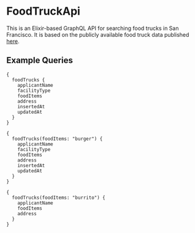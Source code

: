 # FoodTruckApi
This is an Elixir-based GraphQL API for searching food trucks in San Francisco. It is based on
the publicly available food truck data published [here](https://data.sfgov.org/Economy-and-Community/Mobile-Food-Facility-Permit/rqzj-sfat/data).

## Example Queries
```
{
  foodTrucks {
    applicantName
    facilityType
    foodItems
    address
    insertedAt
    updatedAt
  }
}
```

```
{
  foodTrucks(foodItems: "burger") {
    applicantName
    facilityType
    foodItems
    address
    insertedAt
    updatedAt
  }
}
```

```
{
  foodTrucks(foodItems: "burrito") {
    applicantName
    foodItems
    address
  }
}
```

